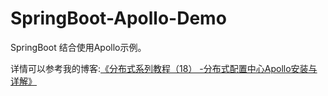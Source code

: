 # SpringBoot-Apollo-Demo

SpringBoot 结合使用Apollo示例。

详情可以参考我的博客:[《分布式系列教程（18） -分布式配置中心Apollo安装与详解》](https://blog.csdn.net/qq_20042935/article/details/103263296)
